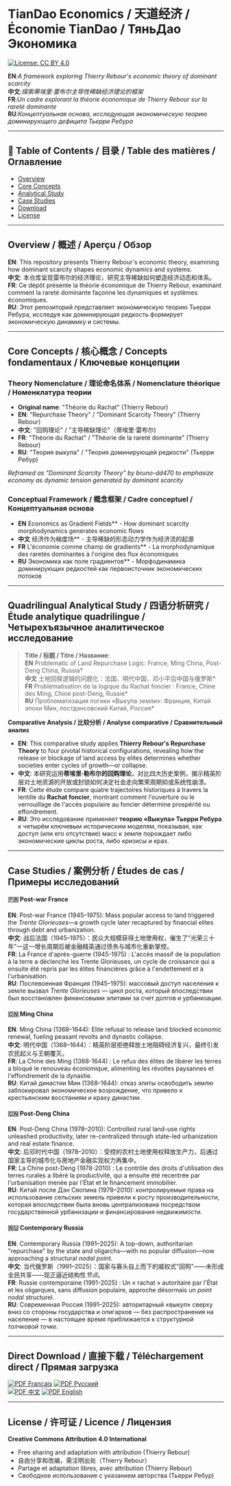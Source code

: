 # TianDao Economics / 天道经济 / Économie TianDao / ТяньДао Экономика

[![License: CC BY 4.0](https://img.shields.io/badge/License-CC_BY_4.0-lightgrey.svg)](https://creativecommons.org/licenses/by/4.0/)

**EN**:*A framework exploring Thierry Rebour's economic theory of dominant scarcity*  
**中文**:*探索蒂埃里·雷布尔主导性稀缺经济理论的框架*  
**FR**:*Un cadre explorant la théorie économique de Thierry Rebour sur la rareté dominante*  
**RU**:*Концептуальная основа, исследующая экономическую теорию доминирующего дефицита Тьерри Ребура*

---

## 📑 Table of Contents / 目录 / Table des matières / Оглавление

- [Overview](#overview)
- [Core Concepts](#core-concepts)
- [Analytical Study](#quadrilingual-analytical-study)
- [Case Studies](#case-studies)
- [Download](#direct-download)
- [License](#license)

---

<a id="overview"></a>
## Overview / 概述 / Aperçu / Обзор

**EN**: This repository presents Thierry Rebour's economic theory, examining how dominant scarcity shapes economic dynamics and systems.  
**中文**: 本仓库呈现雷布尔的经济理论，研究主导稀缺如何塑造经济动态和体系。  
**FR**: Ce dépôt présente la théorie économique de Thierry Rebour, examinant comment la rareté dominante façonne les dynamiques et systèmes économiques.  
**RU**: Этот репозиторий представляет экономическую теорию Тьерри Ребура, исследуя как доминирующая редкость формирует экономическую динамику и системы.

---

<a id="core-concepts"></a>
## Core Concepts / 核心概念 / Concepts fondamentaux / Ключевые концепции

<a id="theory-nomenclature"></a>
### Theory Nomenclature / 理论命名体系 / Nomenclature théorique / Номенклатура теории  
- **Original name**: "Théorie du Rachat" (Thierry Rebour)
- **EN**: "Repurchase Theory" / "Dominant Scarcity Theory" (Thierry Rebour)
- **中文**: "回购理论" / "主导稀缺理论"（蒂埃里·雷布尔)
- **FR**: "Théorie du Rachat" / "Théorie de la rareté dominante" (Thierry Rebour)
- **RU**: "Теория выкупа" / "Теория доминирующей редкости" (Тьерри Ребур)


*Reframed as "Dominant Scarcity Theory" by bruno-dd470 to emphasize economy as dynamic tension generated by dominant scarcity*

<a id="conceptual-framework"></a>
### Conceptual Framework / 概念框架 / Cadre conceptuel / Концептуальная основа  
- **EN** Economics as Gradient Fields** - How dominant scarcity morphodynamics generates economic flows
- **中文** 经济作为梯度场** - 主导稀缺的形态动力学作为经济流的起源
- **FR** L'économie comme champ de gradients** - La morphodynamique des raretés dominantes à l'origine des flux économiques
- **RU** Экономика как поле градиентов** - Морфодинамика доминирующих редкостей как первоисточник экономических потоков

---

<a id="quadrilingual-analytical-study"></a>
## Quadrilingual Analytical Study / 四语分析研究 / Étude analytique quadrilingue / Четырехъязычное аналитическое исследование  
> **Title / 标题 / Titre / Название**:  
> **EN** Problematic of Land Repurchase Logic: France, Ming China, Post-Deng China, Russia*  
> **中文** 土地回赎逻辑的问题化：法国、明代中国、邓小平后中国与俄罗斯*  
> **FR** Problématisation de la logique du Rachat foncier : France, Chine des Ming, Chine post-Deng, Russie*  
> **RU** Проблематизация логики «Выкупа земли»: Франция, Китай эпохи Мин, постдэнсовский Китай, Россия*  

**Comparative Analysis / 比较分析 / Analyse comparative / Сравнительный анализ**

- **EN**: This comparative study applies **Thierry Rebour's Repurchase Theory** to four pivotal historical configurations, revealing how the release or blockage of land access by elites determines whether societies enter cycles of growth—or collapse.
- **中文**: 本研究运用**蒂埃里·勒布尔的回购理论**，对比四大历史案例，揭示精英阶层对土地资源的开放或封锁如何决定社会走向繁荣周期抑或系统性崩溃。
- **FR**: Cette étude compare quatre trajectoires historiques à travers la lentille du **Rachat foncier**, montrant comment l'ouverture ou le verrouillage de l'accès populaire au foncier détermine prospérité ou effondrement.
- **RU**: Это исследование применяет **теорию «Выкупа» Тьерри Ребура** к четырём ключевым историческим моделям, показывая, как доступ (или его отсутствие) масс к земле порождает либо экономические циклы роста, либо кризисы и крах.

---

<a id="case-studies"></a>
## Case Studies / 案例分析 / Études de cas / Примеры исследований

#### 🇫🇷 Post-war France
**EN**: Post-war France (1945–1975): Mass popular access to land triggered the *Trente Glorieuses*—a growth cycle later recaptured by financial elites through debt and urbanization.  
**中文**: 战后法国（1945–1975）：民众大规模获得土地使用权，催生了"光荣三十年"一这一增长周期后被金融精英通过债务与城市化重新掌控。  
**FR**: La France d'après-guerre (1945-1975) : L'accès massif de la population à la terre a déclenché les Trente Glorieuses, un cycle de croissance qui a ensuite été repris par les élites financières grâce à l'endettement et à l'urbanisation.  
**RU**: Послевоенная Франция (1945–1975): массовый доступ населения к земле вызвал *Trente Glorieuses* — цикл роста, который впоследствии был восстановлен финансовыми элитами за счет долгов и урбанизации.

#### 🇨🇳 Ming China
**EN**: Ming China (1368–1644): Elite refusal to release land blocked economic renewal, fueling peasant revolts and dynastic collapse.  
**中文**: 明代中国（1368–1644）：精英阶层拒绝释放土地阻碍经济复兴，最终引发农民起义与王朝覆灭。  
**FR**: La Chine des Ming (1368-1644) : Le refus des élites de libérer les terres a bloqué le renouveau économique, alimenting les révoltes paysannes et l'effondrement de la dynastie.  
**RU**: Китай династии Мин (1368–1644): отказ элиты освободить землю заблокировал экономическое возрождение, что привело к крестьянским восстаниям и краху династии.

#### 🇨🇳 Post-Deng China
**EN**: Post-Deng China (1978–2010): Controlled rural land-use rights unleashed productivity, later re-centralized through state-led urbanization and real estate finance.  
**中文**: 后邓时代中国（1978–2010）：受控的农村土地使用权释放生产力，后通过国家主导的城市化与房地产金融实现权力再集中。  
**FR**: La Chine post-Deng (1978-2010) : Le contrôle des droits d'utilisation des terres rurales a libéré la productivité, qui a ensuite été recentrée par l'urbanisation menée par l'État et le financement immobilier.  
**RU**: Китай после Дэн Сяопина (1978–2010): контролируемые права на использование сельских земель привели к росту производительности, которая впоследствии была вновь централизована посредством государственной урбанизации и финансирования недвижимости.

#### 🇷🇺 Contemporary Russia
**EN**: Contemporary Russia (1991–2025): A top-down, authoritarian "repurchase" by the state and oligarchs—with no popular diffusion—now approaching a structural *nodal point*.  
**中文**: 当代俄罗斯（1991–2025）：国家与寡头自上而下的威权式"回购"——未形成全民共享——现正逼近结构性*节点*。  
**FR**: Russie contemporaine (1991-2025) : Un « rachat » autoritaire par l'État et les oligarques, sans diffusion populaire, approche désormais un *point nodal* structurel.  
**RU**: Современная Россия (1991–2025): авторитарный «выкуп» сверху вниз со стороны государства и олигархов — без распространения на население — в настоящее время приближается к структурной *толчковой точке*.

---

<a id="direct-download"></a>
## Direct Download / 直接下载 / Téléchargement direct / Прямая загрузка

[![PDF Français](https://img.shields.io/badge/PDF-Français-blue)](./France-Chine-Russie-Rebour_fr.pdf)
[![PDF Русский](https://img.shields.io/badge/PDF-Русский-red)](./France-Chine-Russie-Rebour_ru.pdf)  
[![PDF 中文](https://img.shields.io/badge/PDF-中文-yellow)](./France-Chine-Russie-Rebour_zh.pdf)
[![PDF English](https://img.shields.io/badge/PDF-English-green)](./France-Chine-Russie-Rebour_en.pdf)

---

<a id="license"></a>
## License / 许可证 / Licence / Лицензия

**Creative Commons Attribution 4.0 International**

- Free sharing and adaptation with attribution (Thierry Rebour)
- 自由分享和改编，需注明出处（Thierry Rebour）
- Partage et adaptation libres, avec attribution (Thierry Rebour)
- Свободное использование с указанием авторства (Тьерри Ребур)
